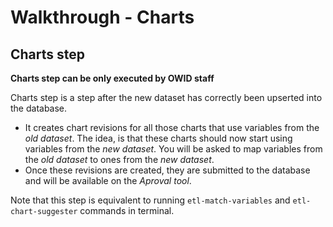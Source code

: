 # Walkthrough - Charts

## Charts step

**Charts step can be only executed by OWID staff**

Charts step is a step after the new dataset has correctly been upserted into the database.

- It creates chart revisions for all those charts that use variables from the _old dataset_. The idea, is that these charts should now start using variables from the _new dataset_. You will be asked to map variables from the _old dataset_ to ones from the _new dataset_.
- Once these revisions are created, they are submitted to the database and will be available on the _Aproval tool_.

Note that this step is equivalent to running `etl-match-variables` and `etl-chart-suggester` commands in terminal.
